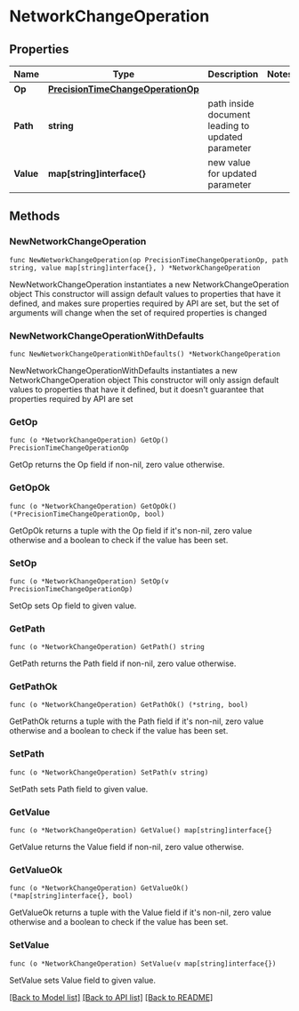 # NetworkChangeOperation

## Properties

Name | Type | Description | Notes
------------ | ------------- | ------------- | -------------
**Op** | [**PrecisionTimeChangeOperationOp**](PrecisionTimeChangeOperationOp.md) |  | 
**Path** | **string** | path inside document leading to updated parameter | 
**Value** | **map[string]interface{}** | new value for updated parameter | 

## Methods

### NewNetworkChangeOperation

`func NewNetworkChangeOperation(op PrecisionTimeChangeOperationOp, path string, value map[string]interface{}, ) *NetworkChangeOperation`

NewNetworkChangeOperation instantiates a new NetworkChangeOperation object
This constructor will assign default values to properties that have it defined,
and makes sure properties required by API are set, but the set of arguments
will change when the set of required properties is changed

### NewNetworkChangeOperationWithDefaults

`func NewNetworkChangeOperationWithDefaults() *NetworkChangeOperation`

NewNetworkChangeOperationWithDefaults instantiates a new NetworkChangeOperation object
This constructor will only assign default values to properties that have it defined,
but it doesn't guarantee that properties required by API are set

### GetOp

`func (o *NetworkChangeOperation) GetOp() PrecisionTimeChangeOperationOp`

GetOp returns the Op field if non-nil, zero value otherwise.

### GetOpOk

`func (o *NetworkChangeOperation) GetOpOk() (*PrecisionTimeChangeOperationOp, bool)`

GetOpOk returns a tuple with the Op field if it's non-nil, zero value otherwise
and a boolean to check if the value has been set.

### SetOp

`func (o *NetworkChangeOperation) SetOp(v PrecisionTimeChangeOperationOp)`

SetOp sets Op field to given value.


### GetPath

`func (o *NetworkChangeOperation) GetPath() string`

GetPath returns the Path field if non-nil, zero value otherwise.

### GetPathOk

`func (o *NetworkChangeOperation) GetPathOk() (*string, bool)`

GetPathOk returns a tuple with the Path field if it's non-nil, zero value otherwise
and a boolean to check if the value has been set.

### SetPath

`func (o *NetworkChangeOperation) SetPath(v string)`

SetPath sets Path field to given value.


### GetValue

`func (o *NetworkChangeOperation) GetValue() map[string]interface{}`

GetValue returns the Value field if non-nil, zero value otherwise.

### GetValueOk

`func (o *NetworkChangeOperation) GetValueOk() (*map[string]interface{}, bool)`

GetValueOk returns a tuple with the Value field if it's non-nil, zero value otherwise
and a boolean to check if the value has been set.

### SetValue

`func (o *NetworkChangeOperation) SetValue(v map[string]interface{})`

SetValue sets Value field to given value.



[[Back to Model list]](../README.md#documentation-for-models) [[Back to API list]](../README.md#documentation-for-api-endpoints) [[Back to README]](../README.md)



